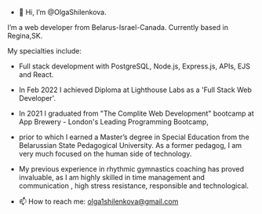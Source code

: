 - 👋 Hi, I’m @OlgaShilenkova.

 I’m a web developer from Belarus-Israel-Canada. Currently based in Regina,SK.

My specialties include:

 - Full stack development with PostgreSQL, Node.js, Express.js, APIs, EJS and  React. 

 - In Feb 2022 I achieved Diploma at Lighthouse Labs as a 'Full Stack Web Developer'. 
 - In 2021 I graduated from "The Complite Web Development" bootcamp at App Brewery - London's Leading Programming Bootcamp,
 -  prior to which I earned a Master’s degree in Special Education from the Belarussian State Pedagogical University. As a former pedagog, I am very much focused on the human side of technology.

- My previous experience in rhythmic gymnastics coaching has proved invaluable, as I am highly skilled in time management and communication , high stress resistance, responsible and technological.
- 📫 How to reach me: olga1shilenkova@gmail.com

<!---
OlgaShilenkova/OlgaShilenkova is a ✨ special ✨ repository because its `README.md` (this file) appears on your GitHub profile.
You can click the Preview link to take a look at your changes.
--->

